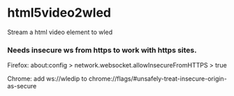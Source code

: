 # html5video2wled
Stream a html video element to wled

### Needs insecure ws from https to work with https sites.
Firefox: about:config > network.websocket.allowInsecureFromHTTPS > true 

Chrome: add ws://wledip to chrome://flags/#unsafely-treat-insecure-origin-as-secure
